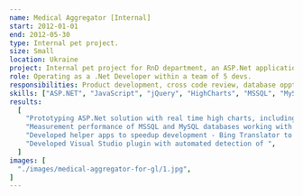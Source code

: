 ```yaml
---
name: Medical Aggregator [Internal]
start: 2012-01-01
end: 2012-05-30
type: Internal pet project.
size: Small
location: Ukraine
project: Internal pet project for RnD department, an ASP.Net application with real time charts for monitoring massive data measurements from medical devices, plus Admin for various conigurations of devices, channels & other.
role: Operating as a .Net Developer within a team of 5 devs.
responsibilities: Product development, cross code review, database opptimizations.
skills: ["ASP.NET", "JavaScript", "jQuery", "HighCharts", "MSSQL", "MySQl"]
results:
  [
    "Prototyping ASP.Net solution with real time high charts, including Admin Site for management & configurations.",
    "Measurement performance of MSSQL and MySQL databases working with millions records to predict real world behavior.",
    "Developed helper apps to speedup development - Bing Translator to provide default translations, Resource Manager to sync resources with latest translations, Code Validator to collect all places with translations, built on regexes..",
    "Developed Visual Studio plugin with automated detection of ",
  ]
images: [
  "./images/medical-aggregator-for-gl/1.jpg",
]
---
```

